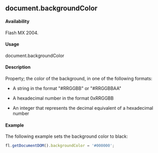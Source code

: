 ## document.backgroundColor

#### Availability

Flash MX 2004.

#### Usage

document.backgroundColor

#### Description

Property; the color of the background, in one of the following formats:

-   A string in the format "#RRGGBB" or "#RRGGBBAA"

-   A hexadecimal number in the format 0xRRGGBB

-   An integer that represents the decimal equivalent of a hexadecimal number

#### Example

The following example sets the background color to black:

```javascript
fl.getDocumentDOM().backgroundColor = '#000000';

```